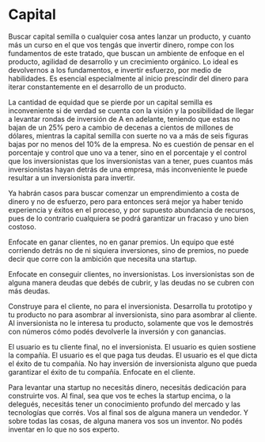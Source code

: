 # Capital

Buscar capital semilla o cualquier cosa antes lanzar un producto, y cuanto más un curso en el que vos tengás que invertir dinero, rompe con los fundamentos de este tratado, que buscan un ambiente de enfoque en el producto, agilidad de desarrollo y un crecimiento orgánico. Lo ideal es devolvernos a los fundamentos, e invertir esfuerzo, por medio de habilidades. Es esencial especialmente al inicio prescindir del dinero para iterar constantemente en el desarrollo de un producto.

La cantidad de equidad que se pierde por un capital semilla es inconveniente si de verdad se cuenta con la visión y la posibilidad de llegar a levantar rondas de inversión de A en adelante, teniendo que estas no bajan de un 25% pero a cambio de decenas a cientos de millones de dólares, mientras la capital semilla con suerte no va a más de seis figuras bajas por no menos del 10% de la empresa. No es cuestión de pensar en el porcentaje y control que uno va a tener, sino en el porcentaje y el control que los inversionistas que los inversionistas van a tener, pues cuantos más inversionistas hayan detrás de una empresa, más inconveniente le puede resultar a un inversionista para invertir.

Ya habrán casos para buscar comenzar un emprendimiento a costa de dinero y no de esfuerzo, pero para entonces será mejor ya haber tenido experiencia y éxitos en el proceso, y por supuesto abundancia de recursos, pues de lo contrario cualquiera se podrá garantizar un fracaso y uno bien costoso. 

Enfocate en ganar clientes, no en ganar premios. Un equipo que esté corriendo detrás no de ni siquiera inversiones, sino de premios, no puede decir que corre con la ambición que necesita una startup.

Enfocate en conseguir clientes, no inversionistas. Los inversionistas son de alguna manera deudas que debés de cubrir, y las deudas no se cubren con más deudas. 

Construye para el cliente, no para el inversionista. Desarrolla tu prototipo y tu producto no para asombrar al inversionista, sino para asombrar al cliente. Al inversionista no le interesa tu producto, solamente que vos le demostrés con números cómo podés devolverle la inversión y con ganancias. 

El usuario es tu cliente final, no el inversionista. El usuario es quien sostiene la compañía. El usuario es el que paga tus deudas. El usuario es el que dicta el éxito de tu compañía. No hay inversión de inversionista alguno que pueda garantizar el éxito de tu compañía. Enfocate en el cliente.

Para levantar una startup no necesitás dinero, necesitás dedicación para construirte vos. Al final, sea que vos te eches la startup encima, o la delegués, necesitás tener un conocimiento profundo del mercado y las tecnologías que corrés. Vos al final sos de alguna manera un vendedor. Y sobre todas las cosas, de alguna manera vos sos un inventor. No podés inventar en lo que no sos experto.
